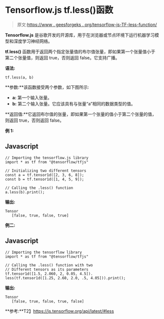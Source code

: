 # Tensorflow.js tf.less()函数

> 原文:[https://www . geesforgeks . org/tensorflow-js-TF-less-function/](https://www.geeksforgeeks.org/tensorflow-js-tf-less-function/)

**Tensorflow.js** 是谷歌开发的开源库，用于在浏览器或节点环境下运行机器学习模型和深度学习神经网络。

**tf.less()** 函数用于返回两个指定张量值的布尔值张量，即如果第一个张量值小于第二个张量值，则返回 true，否则返回 false。它支持广播。

**语法:**

```
tf.less(a, b)
```

**参数:**该函数接受两个参数，如下图所示:

*   **a:** 第一个输入张量。
*   **b:** 第二个输入张量。它应该具有与张量“a”相同的数据类型的值。

**返回值:**它返回布尔值的张量，即如果第一个张量的值小于第二个张量的值，则返回 true，否则返回 false。

**例 1:**

## Javascript

```
// Importing the tensorflow.js library
import * as tf from "@tensorflow/tfjs"

// Initializing two different tensors
const a = tf.tensor1d([2, 3, 6, 8]);
const b = tf.tensor1d([1, 4, 5, 9]);

// Calling the .less() function
a.less(b).print();
```

**输出:**

```
Tensor
   [false, true, false, true]
```

**例二:**

## Javascript

```
// Importing the tensorflow library
import * as tf from "@tensorflow/tfjs"

// Calling the .less() function with two
// Different tensors as its parameters
tf.tensor1d([1.5, 2.060, 2, 0.05, 4.5]).
less(tf.tensor1d([1.25, 2.60, 2.0, .5, 4.05])).print();
```

**输出:**

```
Tensor
   [false, true, false, true, false]
```

**参考:**T2】https://js.tensorflow.org/api/latest/#less